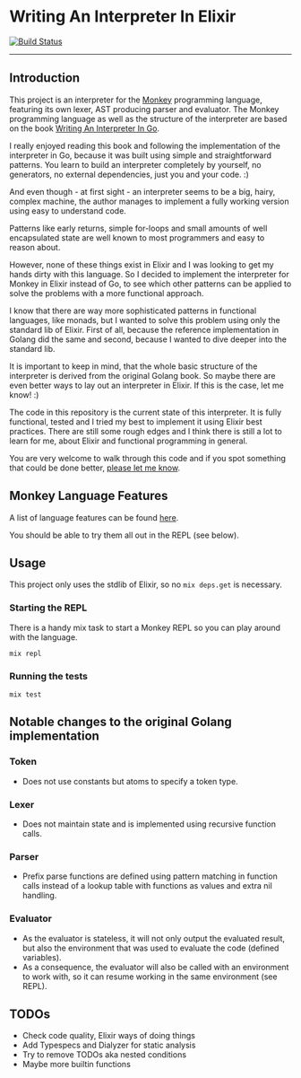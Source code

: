 # Writing An Interpreter In Elixir

[![Build Status](https://travis-ci.org/fabrik42/writing_an_interpreter_in_elixir.svg?branch=master)](https://travis-ci.org/fabrik42/writing_an_interpreter_in_elixir)

---

## Introduction

This project is an interpreter for the [Monkey](https://interpreterbook.com/index.html#the-monkey-programming-language) programming language, featuring its own lexer, AST producing parser and evaluator. The Monkey programming language as well as the structure of the interpreter are based on the book [Writing An Interpreter In Go](https://interpreterbook.com/). 

I really enjoyed reading this book and following the implementation of the interpreter in Go, because it was built using simple and straightforward patterns. You learn to build an interpreter completely by yourself, no generators, no external dependencies, just you and your code. :)

And even though - at first sight - an interpreter seems to be a big, hairy, complex machine, the author manages to implement a fully working version using easy to understand code.

Patterns like early returns, simple for-loops and small amounts of well encapsulated state are well known to most programmers and easy to reason about.

However, none of these things exist in Elixir and I was looking to get my hands dirty with this language. So I decided to implement the interpreter for Monkey in Elixir instead of Go, to see which other patterns can be applied to solve the problems with a more functional approach.

I know that there are way more sophisticated patterns in functional languages, like monads, but I wanted to solve this problem using only the standard lib of Elixir. First of all, because the reference implementation in Golang did the same and second, because I wanted to dive deeper into the standard lib.

It is important to keep in mind, that the whole basic structure of the interpreter is derived from the original Golang book. So maybe there are even better ways to lay out an interpreter in Elixir. If this is the case, let me know! :)

The code in this repository is the current state of this interpreter. It is fully functional, tested and I tried my best to implement it using Elixir best practices. There are still some rough edges and I think there is still a lot to learn for me, about Elixir and functional programming in general.

You are very welcome to walk through this code and if you spot something that could be done better, [please let me know](https://github.com/fabrik42/writing_an_interpreter_in_elixir/issues/new).

## Monkey Language Features

A list of language features can be found [here](https://interpreterbook.com/index.html#the-monkey-programming-language).

You should be able to try them all out in the REPL (see below).

## Usage

This project only uses the stdlib of Elixir, so no `mix deps.get` is necessary.

### Starting the REPL

There is a handy mix task to start a Monkey REPL so you can play around with the language.

```
mix repl
```

### Running the tests

```
mix test
```

## Notable changes to the original Golang implementation

### Token

* Does not use constants but atoms to specify a token type.

### Lexer

* Does not maintain state and is implemented using recursive function calls.

### Parser

* Prefix parse functions are defined using pattern matching in function calls instead of a lookup table with functions as values and extra nil handling.

### Evaluator

* As the evaluator is stateless, it will not only output the evaluated result, but also the environment that was used to evaluate the code (defined variables).
* As a consequence, the evaluator will also be called with an environment to work with, so it can resume working in the same environment (see REPL).

## TODOs

* Check code quality, Elixir ways of doing things
* Add Typespecs and Dialyzer for static analysis
* Try to remove TODOs aka nested conditions
* Maybe more builtin functions
